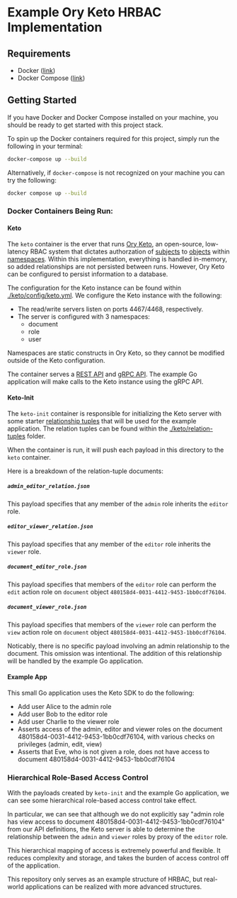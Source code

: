 # Example Ory Keto HRBAC Implementation

## Requirements
- Docker ([link](https://www.docker.com/get-started/))
- Docker Compose ([link](https://docs.docker.com/compose/))

## Getting Started
If you have Docker and Docker Compose installed on your machine, you should be ready to get started with this project stack.

To spin up the Docker containers required for this project, simply run the following in your terminal:

```bash
docker-compose up --build
```

Alternatively, if `docker-compose` is not recognized on your machine you can try the following:

```bash
docker compose up --build
```

### Docker Containers Being Run:

#### Keto

The `keto` container is the erver that runs [Ory Keto](https://www.ory.sh/keto/), an open-source, low-latency RBAC system that dictates authorzation of [subjects](https://www.ory.sh/docs/keto/concepts/subjects) to [objects](https://www.ory.sh/docs/keto/concepts/objects) within [namespaces](https://www.ory.sh/docs/keto/concepts/namespaces). Within this implementation, everything is handled in-memory, so added relationships are not persisted between runs. However, Ory Keto can be configured to persist information to a database.

The configuration for the Keto instance can be found within [./keto/config/keto.yml](./keto/config/keto.yml). We configure the Keto instance with the following:

- The read/write servers listen on ports 4467/4468, respectively.
- The server is configured with 3 namespaces:
    - document
    - role
    - user

Namespaces are static constructs in Ory Keto, so they cannot be modified outside of the Keto configuration.

The container serves a [REST API](https://www.ory.sh/docs/keto/reference/rest-api/) and [gRPC API](https://www.ory.sh/docs/keto/reference/proto-api/). The example Go application will make calls to the Keto instance using the gRPC API.

#### Keto-Init

The `keto-init` container is responsible for initializing the Keto server with some starter [relationship tuples](https://www.ory.sh/docs/keto/concepts/relation-tuples) that will be used for the example application. The relation tuples can be found within the [./keto/relation-tuples](./keto/relation-tuples/) folder.

When the container is run, it will push each payload in this directory to the `keto` container.

Here is a breakdown of the relation-tuple documents:

##### `admin_editor_relation.json`
This payload specifies that any member of the `admin` role inherits the `editor` role.

##### `editor_viewer_relation.json`
This payload specifies that any member of the `editor` role inherits the `viewer` role.

##### `document_editor_role.json`
This payload specifies that members of the `editor` role can perform the `edit` action role on `document` object `480158d4-0031-4412-9453-1bb0cdf76104`.

##### `document_viewer_role.json`
This payload specifies that members of the `viewer` role can perform the `view` action role on `document` object `480158d4-0031-4412-9453-1bb0cdf76104`.

Noticably, there is no specific payload involving an admin relationship to the document. This omission was intentional. The addition of this relationship will be handled by the example Go application.

#### Example App

This small Go application uses the Keto SDK to do the following:
- Add user Alice to the admin role
- Add user Bob to the editor role
- Add user Charlie to the viewer role
- Asserts access of the admin, editor and viewer roles on the document 480158d4-0031-4412-9453-1bb0cdf76104, with various checks on privileges (admin, edit, view)
- Asserts that Eve, who is not given a role, does not have access to document 480158d4-0031-4412-9453-1bb0cdf76104

### Hierarchical Role-Based Access Control

With the payloads created by `keto-init` and the example Go application, we can see some hierarchical role-based access control take effect.

In particular, we can see that although we do not explicitly say "admin role has view access to document 480158d4-0031-4412-9453-1bb0cdf76104" from our API definitions, the Keto server is able to determine the relationship between the `admin` and `viewer` roles by proxy of the `editor` role.

This hierarchical mapping of access is extremely powerful and flexible. It reduces complexity and storage, and takes the burden of access control off of the application.

This repository only serves as an example structure of HRBAC, but real-world applications can be realized with more advanced structures.